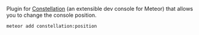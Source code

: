 Plugin for [Constellation](https://atmospherejs.com/constellation/console) (an extensible dev console for Meteor) that allows you to change the console position.

`meteor add constellation:position`